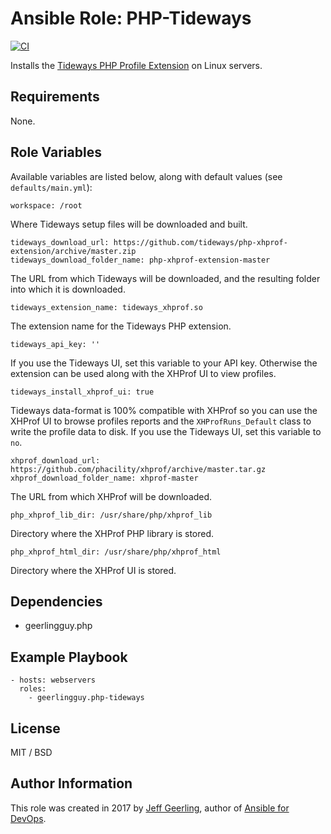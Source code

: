 # Ansible Role: PHP-Tideways

[![CI](https://github.com/geerlingguy/ansible-role-php-tideways/workflows/CI/badge.svg?event=push)](https://github.com/geerlingguy/ansible-role-php-tideways/actions?query=workflow%3ACI)

Installs the [Tideways PHP Profile Extension](https://github.com/tideways/php-xhprof-extension) on Linux servers.

## Requirements

None.

## Role Variables

Available variables are listed below, along with default values (see `defaults/main.yml`):

    workspace: /root

Where Tideways setup files will be downloaded and built.

    tideways_download_url: https://github.com/tideways/php-xhprof-extension/archive/master.zip
    tideways_download_folder_name: php-xhprof-extension-master

The URL from which Tideways will be downloaded, and the resulting folder into which it is downloaded.

    tideways_extension_name: tideways_xhprof.so

The extension name for the Tideways PHP extension.

    tideways_api_key: ''

If you use the Tideways UI, set this variable to your API key. Otherwise the extension can be used along with the XHProf UI to view profiles.

    tideways_install_xhprof_ui: true

Tideways data-format is 100% compatible with XHProf so you can use the XHProf UI to browse profiles reports and the `XHProfRuns_Default` class to write the profile data to disk. If you use the Tideways UI, set this variable to `no`.

    xhprof_download_url: https://github.com/phacility/xhprof/archive/master.tar.gz
    xhprof_download_folder_name: xhprof-master

The URL from which XHProf will be downloaded.

    php_xhprof_lib_dir: /usr/share/php/xhprof_lib

Directory where the XHProf PHP library is stored.

    php_xhprof_html_dir: /usr/share/php/xhprof_html

Directory where the XHProf UI is stored.

## Dependencies

  - geerlingguy.php

## Example Playbook

    - hosts: webservers
      roles:
        - geerlingguy.php-tideways

## License

MIT / BSD

## Author Information

This role was created in 2017 by [Jeff Geerling](https://www.jeffgeerling.com/), author of [Ansible for DevOps](https://www.ansiblefordevops.com/).

